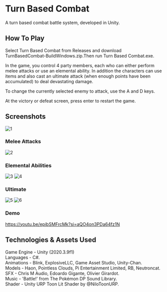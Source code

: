 # Turn Based Combat
A turn based combat battle system, developed in Unity.

## How To Play
Select Turn Based Combat from Releases and download TurnBasedCombat-BuildWindows.zip.Then run Turn Based Combat.exe.  
  
In the game, you control 4 party members, each who can either perform melee attacks or use an elemental ability. In addition the characters can use items and also cast an ultimate attack (when enough points have been accumulated) to deal devastating damage.  

To change the currently selected enemy to attack, use the A and D keys.  

At the victory or defeat screen, press enter to restart the game.  

## Screenshots
![1](https://user-images.githubusercontent.com/107321078/184544323-70d1e369-2ad9-4b58-bd76-9d11bfaaa516.png)


### Melee Attacks
![2](https://user-images.githubusercontent.com/107321078/184544346-4dd14ce1-bd62-45b5-b342-f5691e9166c6.png)


### Elemental Abilities
![3](https://user-images.githubusercontent.com/107321078/184544355-3971de04-6c05-42d3-906c-2c8319a3701c.png)
![4](https://user-images.githubusercontent.com/107321078/184544358-30c5a0e5-536d-4b8b-8b0b-0e2cdf5c7859.png)


### Ultimate
![5](https://user-images.githubusercontent.com/107321078/184544370-0a81ce13-4610-4cea-9ffc-6edb594e6931.png)
![6](https://user-images.githubusercontent.com/107321078/184544374-db230dc5-f116-4e81-8dae-9f4276f8efb3.png)

### Demo
https://youtu.be/epibSMFrcMk?si=aQO4on3PDa64fz1N

## Technologies & Assets Used
Game Engine - Unity (2020.3.9f1)  
Languages - C#.  
Animations - Blink, ExplosiveLLC, Game Asset Studio, Unity-Chan.  
Models - Haon, Pointless Clouds, Pi Entertainment Limited, RB, Neutroncat.  
SFX - Chris M Audio, Edoardo Gigante, Olivier Girardot.  
Music - 'Battle!' from The Pokémon DP Sound Library.  
Shader - Unity URP Toon Lit Shader by @NiloToonURP.  
